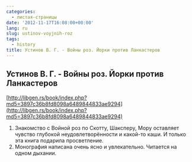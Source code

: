 ```yaml
---
categories:
  - листая-страницы
date: '2012-11-17T16:08:00+00:00'
lang: ru
slug: ustinov-voyjnih-roz
tags:
  - history
title: Устинов В. Г. - Войны роз. Йорки против Ланкастеров
---
```



## Устинов В. Г. - Войны роз. Йорки против Ланкастеров ##
[http://libgen.rs/book/index.php?md5=3897c36b8fd8098a6489844833ae9294](http://libgen.rs/book/index.php?md5=3897c36b8fd8098a6489844833ae9294)  

1. Знакомство с Войной роз по Скотту, Шаксперу, Мору оставляет чувство глубокой неудовлетворённости и какой-то каши. И только эта книга подарила просветление.  
2. Монография написана очень ясно и увлекательно. Читается на одном дыхании.